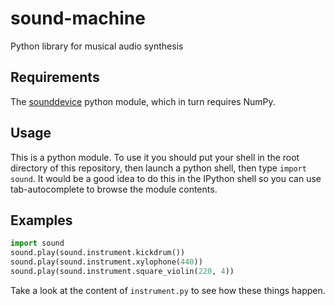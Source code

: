 # sound-machine

Python library for musical audio synthesis

## Requirements

The [sounddevice](http://python-sounddevice.readthedocs.org/) python module, which in turn requires NumPy.

## Usage

This is a python module. To use it you should put your shell in the root directory of this repository, then launch a python shell, then type `import sound`. It would be a good idea to do this in the IPython shell so you can use tab-autocomplete to browse the module contents.

## Examples

```python
import sound
sound.play(sound.instrument.kickdrum())
sound.play(sound.instrument.xylophone(440))
sound.play(sound.instrument.square_violin(220, 4))
```

Take a look at the content of `instrument.py` to see how these things happen.
